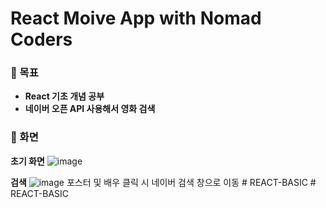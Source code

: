 # React Moive App with Nomad Coders

### 🔔 목표
- **React 기초 개념 공부**
- **네이버 오픈 API 사용해서 영화 검색**


### 🔔 화면 
**초기 화면**
![image](https://user-images.githubusercontent.com/59307414/90318684-27c6f100-df6d-11ea-99be-964c0a13f9fd.png)

**검색**
![image](https://user-images.githubusercontent.com/59307414/90318692-331a1c80-df6d-11ea-81ba-180d4df3a68e.png)
포스터 및 배우 클릭 시 네이버 검색 창으로 이동
#   R E A C T - B A S I C  
 #   R E A C T - B A S I C  
 